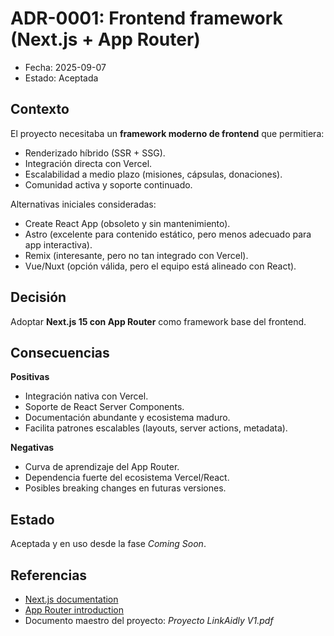 


# ADR-0001: Frontend framework (Next.js + App Router)

- Fecha: 2025-09-07
- Estado: Aceptada

## Contexto
El proyecto necesitaba un **framework moderno de frontend** que permitiera:
- Renderizado híbrido (SSR + SSG).
- Integración directa con Vercel.
- Escalabilidad a medio plazo (misiones, cápsulas, donaciones).
- Comunidad activa y soporte continuado.

Alternativas iniciales consideradas:
- Create React App (obsoleto y sin mantenimiento).
- Astro (excelente para contenido estático, pero menos adecuado para app interactiva).
- Remix (interesante, pero no tan integrado con Vercel).
- Vue/Nuxt (opción válida, pero el equipo está alineado con React).

## Decisión
Adoptar **Next.js 15 con App Router** como framework base del frontend.

## Consecuencias
**Positivas**
- Integración nativa con Vercel.
- Soporte de React Server Components.
- Documentación abundante y ecosistema maduro.
- Facilita patrones escalables (layouts, server actions, metadata).

**Negativas**
- Curva de aprendizaje del App Router.
- Dependencia fuerte del ecosistema Vercel/React.
- Posibles breaking changes en futuras versiones.

## Estado
Aceptada y en uso desde la fase *Coming Soon*.

## Referencias
- [Next.js documentation](https://nextjs.org/docs)
- [App Router introduction](https://nextjs.org/docs/app)
- Documento maestro del proyecto: *Proyecto LinkAidly V1.pdf*